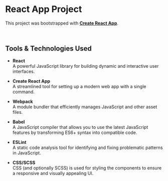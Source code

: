 # **React App Project**

This project was bootstrapped with **[Create React App](https://github.com/facebook/create-react-app)**.

<br />

## **Tools & Technologies Used**

- **React**  
  A powerful JavaScript library for building dynamic and interactive user interfaces.

- **Create React App**  
  A streamlined tool for setting up a modern web app with a single command.

- **Webpack**  
  A module bundler that efficiently manages JavaScript and other asset files.

- **Babel**  
  A JavaScript compiler that allows you to use the latest JavaScript features by transforming ES6+ syntax into compatible code.

- **ESLint**  
  A static code analysis tool for identifying and fixing problematic patterns in JavaScript.

- **CSS/SCSS**  
  CSS (and optionally SCSS) is used for styling the components to ensure a responsive and visually appealing UI.

<br />

